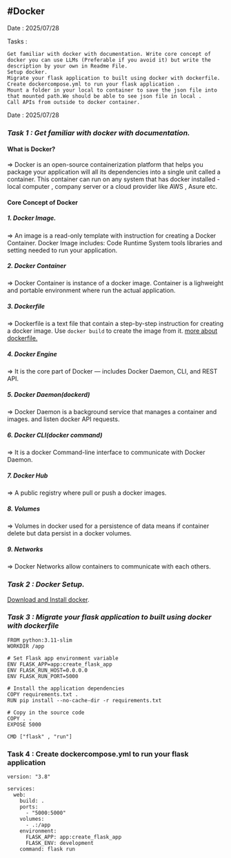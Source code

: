 #**Docker**
------------
Date : 2025/07/28

Tasks : 

	Get familiar with docker with documentation. Write core concept of docker you can use LLMs (Preferable if you avoid it) but write the description by your own in Readme File.
	Setup docker.
	Migrate your flask application to built using docker with dockerfile.
	Create dockercompose.yml to run your flask application .
	Mount a folder in your local to container to save the json file into that mounted path.We should be able to see json file in local .
	Call APIs from outside to docker container.

Date : 2025/07/28

### ***Task 1 : Get familiar with docker with documentation.***

#### **What is Docker?**
=> Docker is an open-source containerization platform that helps you package your application will all its dependencies into a single unit called a container. This container can run on any system that has docker installed - local computer , company server or a cloud provider like AWS , Asure etc.

#### **Core Concept of Docker**

##### **1. Docker Image.**
=> An image is a read-only template with instruction for creating a Docker Container.
Docker Image includes:
Code
Runtime
System tools
libraries
and setting needed to run your application.

##### 2. Docker Container
=> Docker Container is instance of a docker image. Container is a lighweight and portable environment where run the actual application. 

##### 3. Dockerfile
=> Dockerfile is a text file that contain a step-by-step instruction for creating a docker image. Use `docker build` to create the image from it. [more about dockerfile.](http://https://docs.docker.com/get-started/docker-concepts/building-images/writing-a-dockerfile/ "more about dockerfile")

##### 4. Docker Engine
=> It is the core part of Docker — includes Docker Daemon, CLI, and REST API.

##### 5. Docker Daemon(dockerd)
=> Docker Daemon is a background service that manages a container and images. and listen docker API requests.

##### 6. Docker CLI(docker command)
=> It is a docker Command-line interface to  communicate with Docker Daemon.

##### 7. Docker Hub
=> A public registry where pull or push a docker images.

##### 8. Volumes
=> Volumes in docker used for a persistence of data means if container delete but data persist in a docker volumes.

##### 9. Networks
=> Docker Networks allow containers to communicate with each others.

### *Task 2 : Docker Setup.*

[Download and Install docker](https://www.docker.com/products/docker-desktop/ "Download and Install docker").

### ***Task 3 : Migrate your flask application to built using docker with dockerfile***

    FROM python:3.11-slim
    WORKDIR /app
    
    # Set Flask app environment variable
    ENV FLASK_APP=app:create_flask_app
    ENV FLASK_RUN_HOST=0.0.0.0
    ENV FLASK_RUN_PORT=5000
    
    # Install the application dependencies
    COPY requirements.txt .
    RUN pip install --no-cache-dir -r requirements.txt
    
    # Copy in the source code
    COPY . .
    EXPOSE 5000
    
    CMD ["flask" , "run"] 

### Task 4 : Create dockercompose.yml to run your flask application

    version: "3.8"
    
    services:
      web:
        build: .
        ports:
          - "5000:5000"
        volumes:
          - .:/app
        environment:
          FLASK_APP: app:create_flask_app
          FLASK_ENV: development
        command: flask run 